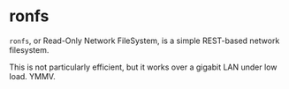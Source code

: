 # ronfs

`ronfs`, or Read-Only Network FileSystem, is a simple REST-based network filesystem.

This is not particularly efficient, but it works over a gigabit LAN under low load.
YMMV.
